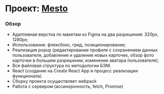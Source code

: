 # Проект: [Mesto](https://dlmedv.github.io/mesto-react/)

### Обзор

* Адаптивная верстка по макетам из Figma на два разрешения: 320px, 1280px;
* Использование: флексбокс, грид, позиционирование;
* Реализация popup (редактирование профиля с сохранением данных пользователя, добавление и удаление новых карточек, обзор фото карточки в большем разрешении, изменение аватара пользователя);
* Вся файловая структура по методологии БЭМ.
* React (создание на Create React App  и процесс реализации функционала)
* Сборку проекта осуществляет webpack
* Работа с сервером (ассинхронность, fetch, Promise)

